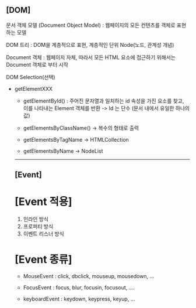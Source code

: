 ## [DOM]

문서 객체 모델 (Document Object Model) : 웹페이지의 모든 컨텐츠를 객체로 표현하는 모델

DOM 트리 : DOM을 계층적으로 표현, 계층적인 단위 Node(노드, 관계성 개념)

Document 객체 : 웹페이지 자체, 따라서 모든 HTML 요소에 접근하기 위해서는 Document 객체로 부터 시작

DOM Selection(선택)

-  getElementXXX

    - getElementById() : 주어진 문자열과 일치하는 id 속성을 가진 요소를 찾고, 이를 나타내는 Element 객체를 반환
        -> Id 는 단수 (문서 내에서 유일한 하나의 값)

    - getElementsByClassName() -> 복수의 형태로 출력 

    - getElementsByTagName -> HTMLCollection

    - getElementsByName -> NodeList





    ---

    ## [Event]

    # [Event 적용]

    1. 인라인 방식
    2. 프로퍼티 방식
    3. 이벤트 리스너 방식 


    # [Event 종류]
    - MouseEvent : click, dbclick, mouseup, mousedown, ...

    - FocusEvent : focus, blur, focusin, focusout, ....

    - keyboardEvent : keydown, keypress, keyup, ...